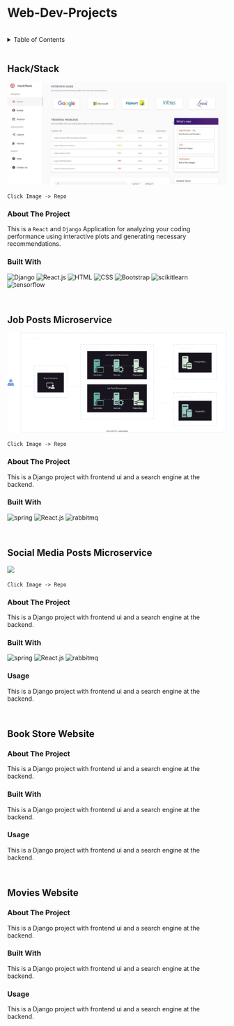 # Web-Dev-Projects

<br>

<details>
  <summary>Table of Contents</summary>
  <ol>
    <li>
      <a href="#hack/stack">Hack/Stack</a>
    </li>
    <li>
      <a href="#job-posts-microservice">Job Posts Microservice</a>
    </li>
    <li>
      <a href="#social-media-posts-microservice">Social-Media-Posts Microservice</a>
    </li>
    <li>
      <a href="#book-store-website">Book Store Website</a>
    <li>
      <a href="#movies-website">Movies Website</a>
    </li>
  </ol>
</details>

<br>

## Hack/Stack

<a href="https://github.com/Mohit-Harsh/CodingWebsiteRepository"><img id="hack-stack-img" src="./assets/hackstack.jpg"></a>

`Click Image -> Repo`

### About The Project

This is a `React` and `Django` Application for analyzing your coding performance using interactive plots and generating necessary recommendations.

### Built With

![Django] ![React.js] ![HTML] ![CSS] ![Bootstrap] ![scikitlearn] ![tensorflow]

<br>

## Job Posts Microservice

<a href="https://github.com/Mohit-Harsh/JobPosts-Spring-React"><img src="./assets/JobPost diagram.svg"></a>

`Click Image -> Repo`

### About The Project

This is a Django project with frontend ui and a search engine at the backend.

### Built With

![spring] ![React.js] ![rabbitmq] 

<br>

## Social Media Posts Microservice

<a href="https://github.com/Mohit-Harsh/JobPosts-Spring-React"><img src="./assets/social-media-posts.gif"></a>

`Click Image -> Repo`

### About The Project

This is a Django project with frontend ui and a search engine at the backend.

### Built With

![spring] ![React.js] ![rabbitmq]

### Usage

This is a Django project with frontend ui and a search engine at the backend.

<br>

## Book Store Website

### About The Project

This is a Django project with frontend ui and a search engine at the backend.

### Built With

This is a Django project with frontend ui and a search engine at the backend.

### Usage

This is a Django project with frontend ui and a search engine at the backend.

<br>

## Movies Website

### About The Project

This is a Django project with frontend ui and a search engine at the backend.

### Built With

This is a Django project with frontend ui and a search engine at the backend.

### Usage

This is a Django project with frontend ui and a search engine at the backend.



[Django]:https://img.shields.io/badge/Django-black?style=for-the-badge&logo=django
[HTML]:https://img.shields.io/badge/HTML-grey?style=for-the-badge&logo=html5
[CSS]:https://img.shields.io/badge/CSS-blue?style=for-the-badge&logo=css3
[Bootstrap]:https://img.shields.io/badge/Bootstrap-563D7C?style=for-the-badge&logo=bootstrap&logoColor=white
[React.js]: https://img.shields.io/badge/React-20232A?style=for-the-badge&logo=react&logoColor=61DAFB
[scikitlearn]:https://img.shields.io/badge/Scikit--Learn-white?style=for-the-badge&logo=scikit-learn
[tensorflow]:https://img.shields.io/badge/Tensorflow-black?style=for-the-badge&logo=tensorflow
[spring]:https://img.shields.io/badge/Spring--Boot-249141?style=for-the-badge&logo=spring&logoColor=white
[rabbitmq]:https://img.shields.io/badge/RabbitMQ-orange?style=for-the-badge&logo=rabbitmq&logoColor=white
